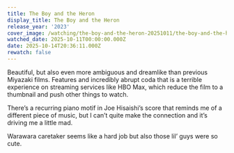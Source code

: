 ```yaml
---
title: The Boy and the Heron
display_title: The Boy and the Heron
release_year: '2023'
cover_image: /watching/the-boy-and-the-heron-20251011/the-boy-and-the-heron.jpg
watched_date: 2025-10-11T00:00:00.000Z
date: 2025-10-14T20:36:11.000Z
rewatch: false
---
```

Beautiful, but also even more ambiguous and dreamlike than previous Miyazaki films. Features and incredibly abrupt coda that is a terrible experience on streaming services like HBO Max, which reduce the film to a thumbnail and push other things to watch.

There’s a recurring piano motif in Joe Hisaishi’s score that reminds me of a different piece of music, but I can’t quite make the connection and it’s driving me a little mad.

Warawara caretaker seems like a hard job but also those lil’ guys were so cute.

